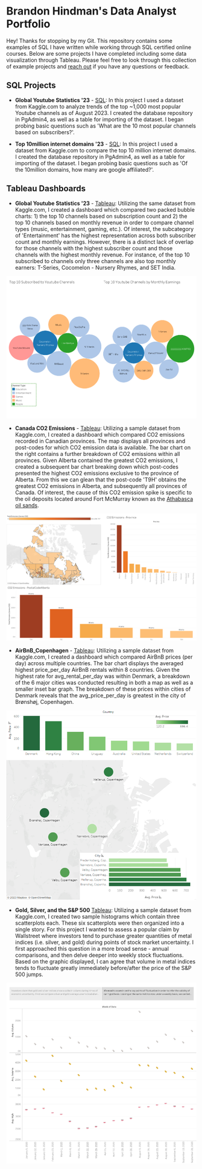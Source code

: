 # Brandon Hindman's Data Analyst Portfolio

Hey! Thanks for stopping by my Git. This repository contains some examples of  SQL I have written while working through SQL certified online courses. Below are some projects I have completed including some data visualization through Tableau. Please feel free to look through this collection of example projects and [reach out](https://www.linkedin.com/in/brandon-h123/) if you have any questions or feedback.

## SQL Projects
* **Global Youtube Statistics '23** - [SQL](https://github.com/BrandonHGit/Data-Analyst-Portfolio/blob/main/Youtube%20Global%20Statistics%20'23.sql): In this project I used a dataset from Kaggle.com to analyze trends of the top ~1,000 most popular Youtube channels as of August 2023. I created the database repository in PgAdmin4, as well as a table for importing of the dataset. I began probing basic questions such as 'What are the 10 most popular channels based on subscribers?'.

*  **Top 10million internet domains '23** - [SQL](https://github.com/BrandonHGit/Data-Analyst-Portfolio/blob/main/Top10milliondomains.sql): In this project I used a dataset from Kaggle.com to compare the top 10 million internet domains. I created the database repository in PgAdmin4, as well as a table for importing of the dataset. I began probing basic questions such as 'Of the 10million domains, how many are google affiliated?'.

## Tableau Dashboards
* **Global Youtube Statistics '23** - [Tableau](https://public.tableau.com/app/profile/brandon.hindman/viz/YoutubeGlobalStatistics23/Dashboard1): Utilizing the same dataset from Kaggle.com, I created a dashboard which compared two packed bubble charts: 1) the top 10 channels based on subscription count and 2) the top 10 channels based on monthly revenue in order to compare channel types (music, entertainment, gaming, etc.). Of interest, the subcategory of 'Entertainment' has the highest representation across both subscriber count and monthly earnings. However, there is a distinct lack of overlap for those channels with the highest subscriber count and those channels with the highest monthly revenue. For instance, of the top 10 subscribed to channels only three channels are also top monthly earners: T-Series, Cocomelon - Nursery Rhymes, and SET India.

![alt text](https://github.com/BrandonHGit/Data-Analyst-Portfolio/blob/main/Media/YoutubeGlobalTop10.png)

*  **Canada CO2 Emissions** - [Tableau](https://public.tableau.com/app/profile/brandon.hindman/viz/CanadaCO2Emissions_16922201387280/CO2EmissionsinCanada): Utilizing a sample dataset from Kaggle.com, I created a dashboard which compared CO2 emissions recorded in Canadian provinces. The map displays all provinces and post-codes for which CO2 emission data is available. The bar chart on the right contains a further breakdown of CO2 emissions within all provinces. Given Alberta contained the greatest CO2 emissions, I created a subsequent bar chart breaking down which post-codes presented the highest CO2 emissions exclusive to the province of Alberta. From this we can glean that the post-code 'T9H' obtains the greatest CO2 emissions in Alberta, and subsequently all provinces of Canada. Of interest, the cause of this CO2 emission spike is specific to the oil deposits located around Fort McMurray known as the [Athabasca oil sands](https://en.wikipedia.org/wiki/Athabasca_oil_sands).

![alt text](https://github.com/BrandonHGit/Data-Analyst-Portfolio/blob/main/Media/CO2%20Emissions%20in%20Canada.png)

*  **AirBnB_Copenhagen** - [Tableau](https://public.tableau.com/app/profile/brandon.hindman/viz/Copenhagen_AirBnB/Dashboard1): Utilizing a sample dataset from Kaggle.com, I created a dashboard which compared AirBnB prices (per day) across multiple countries. The bar chart displays the averaged highest price_per_day AirBnB rentals within 8 countries. Given the highest rate for avg_rental_per_day was within Denmark, a breakdown of the 6 major cities was conducted resulting in both a map as well as a smaller inset bar graph. The breakdown of these prices within cities of Denmark reveals that the avg_price_per_day is greatest in the city of Brønshøj, Copenhagen. 

![alt text](https://github.com/BrandonHGit/Data-Analyst-Portfolio/blob/main/Media/AirBnB_Copenhagen.PNG)

* **Gold, Silver, and the S&P 500** [Tableau](https://public.tableau.com/app/profile/brandon.hindman/viz/GoldSilverSPVolumeTrendQuarterly/GoldandSilverVolumeTrend): Utilizing a sample dataset from Kaggle.com, I created two sample histograms which contain three scatterplots each. These six scatterplots were then organized into a single story. For this project I wanted to assess a popular claim by Wallstreet where investors tend to purchase greater quantities of metal indices (i.e. silver, and gold) during points of stock market uncertainty. I first approached this question in a more broad sense - annual comparisons, and then delve deeper into weekly stock fluctuations. Based on the graphic displayed, I can agree that volume in metal indices tends to fluctuate greatly immediately before/after the price of the S&P 500 jumps. 

![alt text](https://github.com/BrandonHGit/Data-Analyst-Portfolio/blob/main/Media/Gold%2C%20Silver%2C%20and%20the%20S%26P500%20-%20Story.png)



          
